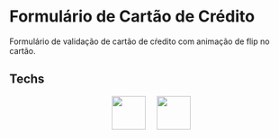 # Formulário de Cartão de Crédito

<p>Formulário de validação de cartão de cŕedito com animação de flip no cartão.</p>

## Techs
<p align="center">
    <img src="https://cdn.jsdelivr.net/gh/devicons/devicon/icons/html5/html5-plain-wordmark.svg" width="60" height="60"/>
    &nbsp
    &nbsp
    <img src="https://cdn.jsdelivr.net/gh/devicons/devicon/icons/css3/css3-plain-wordmark.svg" width="60" height="60"/>
</p>